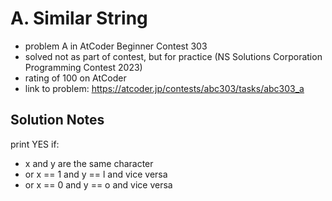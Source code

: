 # A. Similar String

* problem A in AtCoder Beginner Contest 303
* solved not as part of contest, but for practice (NS Solutions Corporation Programming Contest 2023)
* rating of 100 on AtCoder
* link to problem: https://atcoder.jp/contests/abc303/tasks/abc303_a

## Solution Notes

print YES if: <br>
* x and y are the same character
* or x == 1 and y == l and vice versa
* or x == 0 and y == o and vice versa